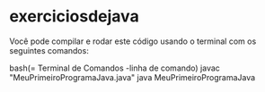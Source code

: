 # exerciciosdejava

Você pode compilar e rodar este código usando o terminal com os seguintes comandos:

bash(= Terminal de Comandos -linha de comando)
javac "MeuPrimeiroProgramaJava.java"
java MeuPrimeiroProgramaJava

